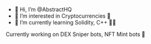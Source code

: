 - 👋 Hi, I’m @AbstractHQ
- 👀 I’m interested in Cryptocurrencies 🏦
- 🌱 I’m currently learning Solidity, C++ 👨‍💻

Currently working on DEX Sniper bots, NFT Mint bots 🐙

